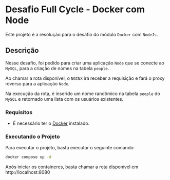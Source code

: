 # Desafio Full Cycle - Docker com Node

Este projeto é a resolução para o desafio do módulo `Docker` com `NodeJs`.

## Descrição

Nesse desafio, foi pedido para criar uma aplicação `Node` que se conecte ao `MySQL`, para a criação de nomes na tabela `people`.

Ao chamar a rota disponível, o `NGINX` irá receber a requisição e fará o proxy reverso para a aplicação `Node`.

Na execução da rota, é inserido um nome randômico na tabela `people` do `MySQL` e retornado uma lista com os usuários existentes.

### Requisitos

- É necessário ter o [Docker](https://docs.docker.com/get-docker/) instalado.

### Executando o Projeto

Para executar o projeto, basta executar o seguinte comando:

```sh
docker compose up -d
```

Após iniciar os containeres, basta chamar a rota disponível em http://localhost:8080
